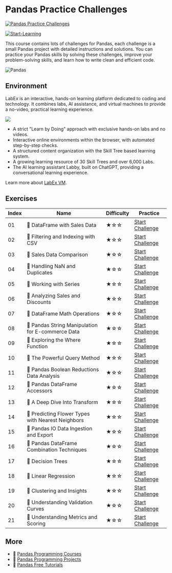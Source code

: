 # Pandas Practice Challenges

[![Pandas Practice Challenges](https://cover-creator.labex.io/pandas-practice-challenges.png)](https://labex.io/courses/pandas-practice-challenges)

[![Start-Learning](https://img.shields.io/badge/Start-Learning-whitesmoke?style=for-the-badge)](https://labex.io/courses/pandas-practice-challenges)

This course contains lots of challenges for Pandas, each challenge is a small Pandas project with detailed instructions and solutions. You can practice your Pandas skills by solving these challenges, improve your problem-solving skills, and learn how to write clean and efficient code.

![Pandas](https://img.shields.io/badge/Pandas-whitesmoke?style=for-the-badge&logo=pandas)


## Environment

LabEx is an interactive, hands-on learning platform dedicated to coding and technology. It combines labs, AI assistance, and virtual machines to provide a no-video, practical learning experience.

![](https://tutorial-screenshot.getvm.io/images/vm-1725247253.png)

- A strict "Learn by Doing" approach with exclusive hands-on labs and no videos.
- Interactive online environments within the browser, with automated step-by-step checks.
- A structured content organization with the Skill Tree based learning system.
- A growing learning resource of 30 Skill Trees and over 6,000 Labs.
- The AI learning assistant Labby, built on ChatGPT, providing a conversational learning experience.

Learn more about [LabEx VM](https://support.labex.io/using-labex/virtual-machine).

## Exercises

|   Index | Name                                              | Difficulty   | Practice                                                                                                                          |
|---------|---------------------------------------------------|--------------|-----------------------------------------------------------------------------------------------------------------------------------|
|      01 | 🎯 DataFrame with Sales Data                      | ★☆☆          | <a target='_blank' href='https://labex.io/labs/python-dataframe-with-sales-data-22107'>Start Challenge</a>                        |
|      02 | 🎯 Filtering and Indexing with CSV                | ★☆☆          | <a target='_blank' href='https://labex.io/labs/python-filtering-and-indexing-with-csv-67543'>Start Challenge</a>                  |
|      03 | 🎯 Sales Data Comparison                          | ★☆☆          | <a target='_blank' href='https://labex.io/labs/python-sales-data-comparison-92717'>Start Challenge</a>                            |
|      04 | 🎯 Handling NaN and Duplicates                    | ★☆☆          | <a target='_blank' href='https://labex.io/labs/python-handling-nan-and-duplicates-189438'>Start Challenge</a>                     |
|      05 | 🎯 Working with Series                            | ★☆☆          | <a target='_blank' href='https://labex.io/labs/python-working-with-series-67550'>Start Challenge</a>                              |
|      06 | 🎯 Analyzing Sales and Discounts                  | ★☆☆          | <a target='_blank' href='https://labex.io/labs/python-analyzing-sales-and-discounts-23740'>Start Challenge</a>                    |
|      07 | 🎯 DataFrame Math Operations                      | ★☆☆          | <a target='_blank' href='https://labex.io/labs/python-dataframe-math-operations-172040'>Start Challenge</a>                       |
|      08 | 🎯 Pandas String Manipulation for E-commerce Data | ★☆☆          | <a target='_blank' href='https://labex.io/labs/python-pandas-string-manipulation-for-e-commerce-data-29301'>Start Challenge</a>   |
|      09 | 🎯 Exploring the Where Function                   | ★☆☆          | <a target='_blank' href='https://labex.io/labs/python-exploring-the-where-function-53379'>Start Challenge</a>                     |
|      10 | 🎯 The Powerful Query Method                      | ★☆☆          | <a target='_blank' href='https://labex.io/labs/python-the-powerful-query-method-29827'>Start Challenge</a>                        |
|      11 | 🎯 Pandas Boolean Reductions Data Analysis        | ★☆☆          | <a target='_blank' href='https://labex.io/labs/python-pandas-boolean-reductions-data-analysis-53381'>Start Challenge</a>          |
|      12 | 🎯 Pandas DataFrame Accessors                     | ★☆☆          | <a target='_blank' href='https://labex.io/labs/python-pandas-dataframe-accessors-47122'>Start Challenge</a>                       |
|      13 | 🎯 A Deep Dive Into Transform                     | ★☆☆          | <a target='_blank' href='https://labex.io/labs/python-a-deep-dive-into-transform-23742'>Start Challenge</a>                       |
|      14 | 🎯 Predicting Flower Types with Nearest Neighbors | ★☆☆          | <a target='_blank' href='https://labex.io/labs/sklearn-predicting-flower-types-with-nearest-neighbors-256147'>Start Challenge</a> |
|      15 | 🎯 Pandas IO Data Ingestion and Export            | ★☆☆          | <a target='_blank' href='https://labex.io/labs/python-pandas-io-data-ingestion-and-export-47120'>Start Challenge</a>              |
|      16 | 🎯 Pandas DataFrame Combination Techniques        | ★☆☆          | <a target='_blank' href='https://labex.io/labs/python-pandas-dataframe-combination-techniques-16435'>Start Challenge</a>          |
|      17 | 🎯 Decision Trees                                 | ★☆☆          | <a target='_blank' href='https://labex.io/labs/python-decision-trees-92597'>Start Challenge</a>                                   |
|      18 | 🎯 Linear Regression                              | ★☆☆          | <a target='_blank' href='https://labex.io/labs/python-linear-regression-185171'>Start Challenge</a>                               |
|      19 | 🎯 Clustering and Insights                        | ★☆☆          | <a target='_blank' href='https://labex.io/labs/python-clustering-and-insights-198286'>Start Challenge</a>                         |
|      20 | 🎯 Understanding Validation Curves                | ★☆☆          | <a target='_blank' href='https://labex.io/labs/python-understanding-validation-curves-106940'>Start Challenge</a>                 |
|      21 | 🎯 Understanding Metrics and Scoring              | ★☆☆          | <a target='_blank' href='https://labex.io/labs/python-understanding-metrics-and-scoring-185172'>Start Challenge</a>               |

## More

- 🔗 [Pandas Programming Courses](https://github.com/labex-labs/awesome-programming-courses)
- 🔗 [Pandas Programming Projects](https://github.com/labex-labs/awesome-programming-projects)
- 🔗 [Pandas Free Tutorials](https://github.com/labex-labs/pandas-free-tutorials)

